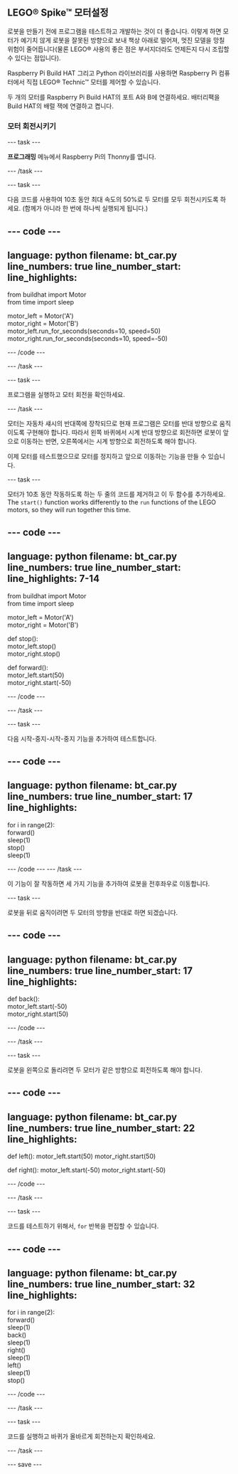 ## LEGO® Spike™ 모터설정

로봇을 만들기 전에 프로그램을 테스트하고 개발하는 것이 더 좋습니다. 이렇게 하면 모터가 예기치 않게 로봇을 잘못된 방향으로 보내 책상 아래로 떨어져, 멋진 모델을 망칠 위험이 줄어듭니다(물론 LEGO® 사용의 좋은 점은 부서지더라도 언제든지 다시 조립할 수 있다는 점입니다).

Raspberry Pi Build HAT 그리고 Python 라이브러리를 사용하면 Raspberry Pi 컴퓨터에서 직접 LEGO® Technic™ 모터를 제어할 수 있습니다.

두 개의 모터를 Raspberry Pi Build HAT의 포트 A와 B에 연결하세요. 배터리팩을 Build HAT의 배럴 잭에 연결하고 켭니다.

### 모터 회전시키기

--- task ---

**프로그래밍** 메뉴에서 Raspberry Pi의 Thonny를 엽니다.

--- /task ---

--- task ---

다음 코드를 사용하여 10초 동안 최대 속도의 50%로 두 모터를 모두 회전시키도록 하세요. (함께가 아니라 한 번에 하나씩 실행되게 됩니다.)

--- code ---
---
language: python filename: bt_car.py line_numbers: true line_number_start:
line_highlights:
---

from buildhat import Motor   
from time import sleep

motor_left = Motor('A')   
motor_right = Motor('B')   
motor_left.run_for_seconds(seconds=10, speed=50)   
motor_right.run_for_seconds(seconds=10, speed=-50)

--- /code ---

--- /task ---

--- task ---

프로그램을 실행하고 모터 회전을 확인하세요.

--- /task ---

모터는 자동차 섀시의 반대쪽에 장착되므로 현재 프로그램은 모터를 반대 방향으로 움직이도록 구현해야 합니다. 따라서 왼쪽 바퀴에서 시계 반대 방향으로 회전하면 로봇이 앞으로 이동하는 반면, 오른쪽에서는 시계 방향으로 회전하도록 해야 합니다.

이제 모터를 테스트했으므로 모터를 정지하고 앞으로 이동하는 기능을 만들 수 있습니다.

--- task ---

모터가 10초 동안 작동하도록 하는 두 줄의 코드를 제거하고 이 두 함수를 추가하세요. The `start()` function works differently to the `run` functions of the LEGO motors, so they will run together this time.

--- code ---
---
language: python filename: bt_car.py line_numbers: true line_number_start:
line_highlights: 7-14
---

from buildhat import Motor   
from time import sleep

motor_left = Motor('A')    
motor_right = Motor('B')

def stop():    
motor_left.stop()    
motor_right.stop()


def forward():     
motor_left.start(50)     
motor_right.start(-50)


--- /code ---

--- /task ---

--- task ---

다음 시작-중지-시작-중지 기능을 추가하여 테스트합니다.

--- code ---
---
language: python filename: bt_car.py line_numbers: true line_number_start: 17
line_highlights:
---

for i in range(2):    
forward()    
sleep(1)    
stop()    
sleep(1)

--- /code --- --- /task ---


이 기능이 잘 작동하면 세 가지 기능을 추가하여 로봇을 전후좌우로 이동합니다.

--- task ---

로봇을 뒤로 움직이려면 두 모터의 방향을 반대로 하면 되겠습니다.

--- code ---
---
language: python filename: bt_car.py line_numbers: true line_number_start: 17
line_highlights:
---

def back():    
motor_left.start(-50)     
motor_right.start(50)


--- /code ---

--- /task ---

--- task ---

로봇을 왼쪽으로 돌리려면 두 모터가 같은 방향으로 회전하도록 해야 합니다.

--- code ---
---
language: python filename: bt_car.py line_numbers: true line_number_start: 22
line_highlights:
---

def left(): motor_left.start(50) motor_right.start(50)


def right(): motor_left.start(-50) motor_right.start(-50)


--- /code ---

--- /task ---

--- task ---

코드를 테스트하기 위해서, `for` 반복을 편집할 수 있습니다.

--- code ---
---
language: python filename: bt_car.py line_numbers: true line_number_start: 32
line_highlights:
---

for i in range(2):    
forward()     
sleep(1)     
back()     
sleep(1)     
right()     
sleep(1)     
left()      
sleep(1)      
stop()

--- /code ---

--- /task ---

--- task ---

코드를 실행하고 바퀴가 올바르게 회전하는지 확인하세요.

--- /task ---

--- save ---
